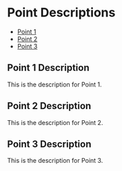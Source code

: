 <!DOCTYPE html>
<html lang="en">
<head>

<h1>Point Descriptions</h1>

<!-- Create a list of points -->
<ul class="point-list">
  <li><a href="#point1">Point 1</a></li>
  <li><a href="#point2">Point 2</a></li>
  <li><a href="#point3">Point 3</a></li>
</ul>

<!-- Descriptions for each point -->
<div id="point1">
  <h2>Point 1 Description</h2>
  <p>This is the description for Point 1.</p>
</div>

<div id="point2">
  <h2>Point 2 Description</h2>
  <p>This is the description for Point 2.</p>
</div>

<div id="point3">
  <h2>Point 3 Description</h2>
  <p>This is the description for Point 3.</p>
</div>


</body>
</html>
